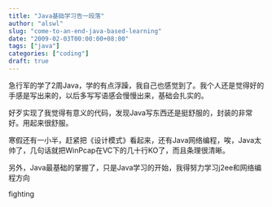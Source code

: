 ```yaml
---
title: "Java基础学习告一段落"
author: "alswl"
slug: "come-to-an-end-java-based-learning"
date: "2009-02-03T00:00:00+08:00"
tags: ["java"]
categories: ["coding"]
draft: true
---
```


急行军的学了2周Java，学的有点浮躁，我自己也感觉到了。我个人还是觉得好的手感是写出来的，以后多写写语感会慢慢出来，基础会扎实的。

好歹实现了我觉得有意义的代码，发现Java写东西还是挺舒服的，封装的非常好。用起来很舒服。

寒假还有一小半，赶紧把《设计模式》看起来，还有Java网络编程，唉，Java太帅了，几句话就把WinPcap在VC下的几十行KO了，而且条理很清晰。

另外，Java最基础的掌握了，只是Java学习的开始，我得努力学习j2ee和网络编程方向

fighting

